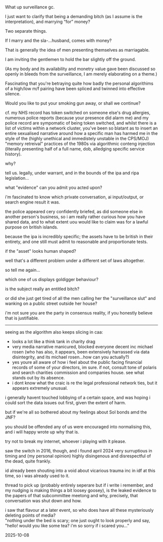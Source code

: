 What up surveillance gc.

I just want to clarify that being a demanding bitch (as I assume is the interpretation), and marrying “for” money?

Two separate things.

If I marry and the sla-…husband, comes with money?

That is generally the idea of men presenting themselves as marriagable.

I am inviting the gentlemen to hold the bar slightly off the ground.  

(As my body and its availability and monetry value gave been discussed so openly in bleeds from the surveillance, I am merely elaborating on a theme.)

Fascinating that you're betraying quite how badly the personal algorithims of a high/low m/f pairing have been spliced and twinned into effective silence.  

Would you like to put your smoking gun away, or shall we continue?  

cf. my NHS record has token switched on someone else's drug allergies, numerous police reports (because your presence did alarm me) and my police record are sympomatic of being token switched, and whilst there is a list of victims within a network cluster, you've been so blatant as to insert an entire sexualised narrative around how a specific man has harmed me in the style of the (highly unethical and immedistely unstable in the CPS/MOJ) "memory retreival" practices of the 1980s via algorithmic conteng injection (literally presenting half of a full name, dob, alledging specific service history).  

why?  

tell us. legally, under warrant, and in the bounds of the ipa and ripa legislation...  

what "evidence" can you admit you acted upon?  

i'm fascinated to know which private conversation, ai input/output, or search engine result it was.  

the police appeared cery confidently briefed, as did someone else in another person's business, so i am really rather curious how you have shared data, and to what extent uou would like to claim was for a lawful purpose on british islands.  

because the ipa is incredibly specific; the assets have to be british in their entirety, and one still must admit to reasonable and proportionate tests.  


if the "asset" looks human shaped?  

well that's a different problem under a different set of laws altogether.  

so tell me again...  

which one of us displays goldigger behaviour?  

is the subject really an entitled bitch?  

or did she just get tired of all the men calling her the "surveillance slut" and wanking on a public street outside her house?  

i'm not sure you are the party in consensus reality, if you honestly believe that is justifiable.  

---

seeing as the algorithm also keeps slicing in caa:

- looks a lot like a think tank in charity drag
- very media narrative manicured, blocked everyone decent inc michael rosen (who has also, it appears, been extensively harrassed via data disintegrity, and its michael rosen...how can you actually?)
- yes youre all aware of how i feel about the public facing financial records of some of your directors, im sure. if not, consult tone of polaris and search charities commission and companies house. see what stands out by its absence.  
- i dont know what the craic is re the legal professional network ties, but it appears extremely unusual.

i generally havent touched lobbying of a certain space, and was hoping i could sort the data issues out first, given the extent of harm.  

but if we're all so bothered about my feelings about SoI bonds amd the JNF?  

you should be offended any of us were encouraged into normalising this, and i will happy wrote up why that is.  

try not to break my internet, whoever i playing with it please.  

saw the switch in 2016, though, and i found april 2024 very surruptious in timing and (my personal opinion) highly disingenous and disrespectful of the dead, quite frankly.  

id already been shouting into a void about vicarious trauma inc in idf at this time, so i was already used to it.  

thread to pick up (probably entirely seperare but if i write i remember, and my nudging is making things a bit loosey goosey), is the leaked evidence to the papers of that subcommittee meetong and why, precisely, that conversation was shut down and how.  

i saw that flavour at a later event, so who does have all these mysteriously deleting points of media?  
"nothing under the bed is scary; one just ought to look properly and say, "hello! would you like some tea? i'm so sorry if i scared you..."

2025-10-08  
